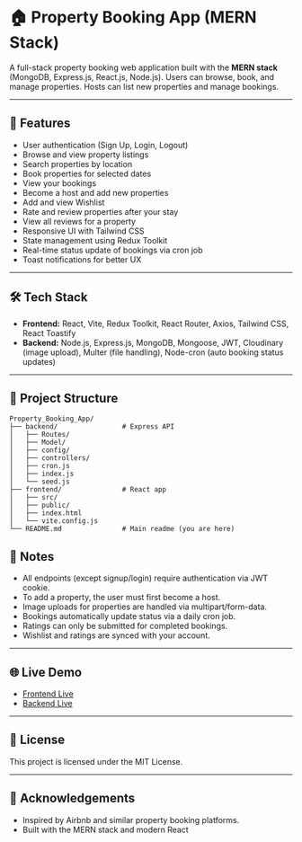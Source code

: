 # 🏠 Property Booking App (MERN Stack)

A full-stack property booking web application built with the **MERN stack** (MongoDB, Express.js, React.js, Node.js). Users can browse, book, and manage properties. Hosts can list new properties and manage bookings.

---

## 🚀 Features

- User authentication (Sign Up, Login, Logout)
- Browse and view property listings
- Search properties by location
- Book properties for selected dates
- View your bookings
- Become a host and add new properties
- Add and view Wishlist
- Rate and review properties after your stay
- View all reviews for a property
- Responsive UI with Tailwind CSS
- State management using Redux Toolkit
- Real-time status update of bookings via cron job
- Toast notifications for better UX

---

## 🛠️ Tech Stack

- **Frontend:** React, Vite, Redux Toolkit, React Router, Axios, Tailwind CSS, React Toastify
- **Backend:** Node.js, Express.js, MongoDB, Mongoose, JWT, Cloudinary (image upload), Multer (file handling), Node-cron (auto booking status updates)

---

## 📁 Project Structure

```
Property_Booking_App/
├── backend/                # Express API
│   ├── Routes/
│   ├── Model/
│   ├── config/
│   ├── controllers/
│   ├── cron.js
│   ├── index.js
│   └── seed.js
├── frontend/               # React app
│   ├── src/
│   ├── public/
│   ├── index.html
│   └── vite.config.js
└── README.md               # Main readme (you are here)
```



## 📝 Notes

- All endpoints (except signup/login) require authentication via JWT cookie.
- To add a property, the user must first become a host.
- Image uploads for properties are handled via multipart/form-data.
- Bookings automatically update status via a daily cron job.
- Ratings can only be submitted for completed bookings.
- Wishlist and ratings are synced with your account.

---

## 🌐 Live Demo

- [Frontend Live](https://property-booking-app-frontend.onrender.com)
- [Backend Live](https://property-booking-app-backend.onrender.com/api)

---


## 📄 License

This project is licensed under the MIT License.

---

## 🙏 Acknowledgements

- Inspired by Airbnb and similar property booking platforms.
- Built with the MERN stack and modern React
